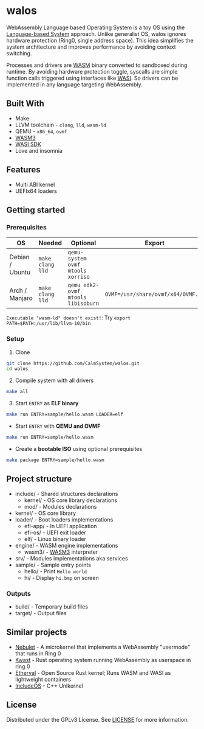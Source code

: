 # walos

WebAssembly Language based Operating System is a toy OS using the [Language-based System](https://en.wikipedia.org/wiki/Language-based_system) approach. Unlike generalist OS, walos ignores hardware protection (Ring0, single address space). This idea simplifies the system architecture and improves performance by avoiding context switching.

Processes and drivers are [WASM](https://webassembly.org/) binary converted to sandboxed during runtime. By avoiding hardware protection toggle, syscalls are simple function calls triggered using interfaces like [WASI](https://wasi.dev/). So drivers can be implemented in any language targeting WebAssembly.

## Built With

* Make
* LLVM toolchain - `clang`, `lld`, `wasm-ld`
* QEMU - `x86_64`, `ovmf`
* [WASM3](https://github.com/wasm3/wasm3)
* [WASI SDK](https://github.com/WebAssembly/wasi-sdk)
* Love and insomnia

## Features

* Multi ABI kernel
* UEFIx64 loaders

## Getting started

### Prerequisites

OS | Needed | Optional | Export
-- | -- | -- | --
Debian / Ubuntu | `make clang lld` | `qemu-system ovmf mtools xorriso`
Arch / Manjaro | `make clang lld` | `qemu edk2-ovmf mtools libisoburn` | `OVMF=/usr/share/ovmf/x64/OVMF.fd`

`Executable "wasm-ld" doesn't exist!`: Try `export PATH=$PATH:/usr/lib/llvm-10/bin`

### Setup

1. Clone
```sh
git clone https://github.com/CalmSystem/walos.git
cd walos
```
2. Compile system with all drivers
```sh
make all
```
3. Start `ENTRY` as **ELF binary**
```sh
make run ENTRY=sample/hello.wasm LOADER=elf
```
* Start `ENTRY` with **QEMU and OVMF**
```sh
make run ENTRY=sample/hello.wasm
```
* Create a **bootable ISO** using optional prerequisites
```sh
make package ENTRY=sample/hello.wasm
```

## Project structure

* include/ - Shared structures declarations
  * kernel/ - OS core library declarations
  * mod/ - Modules declarations
* kernel/ - OS core library
* loader/ - Boot loaders implementations
  * efi-app/ - In UEFI application
  * efi-os/ - UEFI exit loader
  * elf/ - Linux binary loader
* engine/ - WASM engine implementations
  * wasm3/ - [WASM3](https://github.com/wasm3/wasm3) interpreter
* srv/ - Modules implementations aka services
* sample/ - Sample entry points
  * hello/ - Print `Hello world`
  * hi/ - Display `hi.bmp` on screen

### Outputs

* build/ - Temporary build files
* target/ - Output files

## Similar projects

* [Nebulet](https://github.com/nebulet/nebulet) - A microkernel that implements a WebAssembly "usermode" that runs in Ring 0
* [Kwast](https://github.com/kwast-os/kwast) - Rust operating system running WebAssembly as userspace in ring 0
* [Etheryal](https://github.com/etheryal/etheryal-kernel) - Open Source Rust kernel; Runs WASM and WASI as lightweight containers
* [IncludeOS](https://github.com/includeos/includeos) - C++ Unikernel

## License

Distributed under the GPLv3 License. See [LICENSE](LICENSE) for more information.